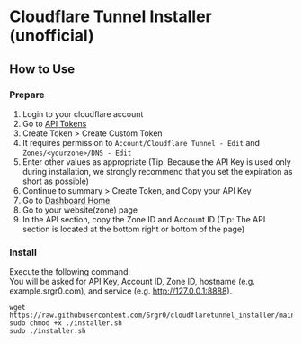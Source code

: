 # Cloudflare Tunnel Installer (unofficial)

## How to Use
### Prepare
1. Login to your cloudflare account
2. Go to [API Tokens](https://dash.cloudflare.com/profile/api-tokens)
3. Create Token > Create Custom Token
4. It requires permission to `` Account/Cloudflare Tunnel - Edit `` and `` Zones/<yourzone>/DNS - Edit ``
5. Enter other values as appropriate (Tip: Because the API Key is used only during installation, we strongly recommend that you set the expiration as short as possible)
6. Continue to summary > Create Token, and Copy your API Key
7. Go to [Dashboard Home](https://dash.cloudflare.com/)
8. Go to your website(zone) page
9. In the API section, copy the Zone ID and Account ID (Tip: The API section is located at the bottom right or bottom of the page)

### Install
Execute the following command:  
You will be asked for API Key, Account ID, Zone ID, hostname (e.g. example.srgr0.com), and service (e.g. http://127.0.0.1:8888).  
```
wget https://raw.githubusercontent.com/Srgr0/cloudflaretunnel_installer/main/installer.sh
sudo chmod +x ./installer.sh
sudo ./installer.sh
```
